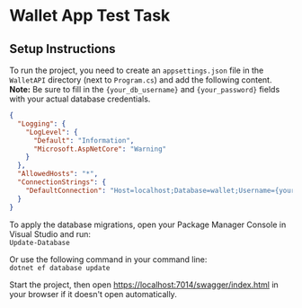 # Wallet App Test Task

## Setup Instructions

To run the project, you need to create an `appsettings.json` file in the `WalletAPI` directory (next to `Program.cs`) and add the following content. **Note:** Be sure to fill in the `{your_db_username}` and `{your_password}` fields with your actual database credentials.

```json
{
  "Logging": {
    "LogLevel": {
      "Default": "Information",
      "Microsoft.AspNetCore": "Warning"
    }
  },
  "AllowedHosts": "*",
  "ConnectionStrings": {
    "DefaultConnection": "Host=localhost;Database=wallet;Username={your_db_username};Password={your_password}"
  }
}
```
To apply the database migrations, open your Package Manager Console in Visual Studio and run:   
```Update-Database```  

Or use the following command in your command line:   
```dotnet ef database update```

Start the project, then open [https://localhost:7014/swagger/index.html](https://localhost:7014/swagger/index.html) in your browser if it doesn't open automatically.
